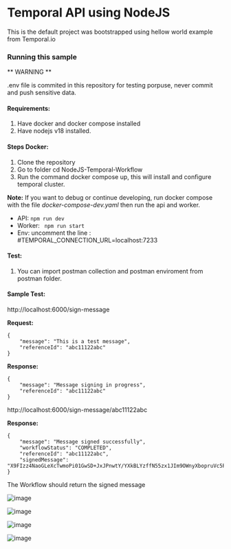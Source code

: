 # Temporal API using NodeJS

This is the default project was bootstrapped using hellow world example from Temporal.io

### Running this sample

** WARNING **

.env file is commited in this repository for testing porpuse, never commit and push sensitive data.

#### Requirements:

1. Have docker and docker compose installed
2. Have nodejs v18 installed.

#### Steps Docker: 

1. Clone the repository
2. Go to folder cd NodeJS-Temporal-Workflow
3. Run the command docker compose up, this will install and configure temporal cluster.

**Note:** 
 If you want to debug or continue developing, run docker compose with the file *docker-compose-dev.yaml* then run the api and worker.
 
- API:  ``` npm run dev ``` 
- Worker: ``` npm run start```
- Env: uncomment the line : #TEMPORAL_CONNECTION_URL=localhost:7233

#### Test:

1. You can import postman collection and postman enviroment from postman folder.


#### Sample Test:

http://localhost:6000/sign-message

**Request:**

```
{
    "message": "This is a test message",
    "referenceId": "abc11122abc"
}

```

**Response:**

```
{
    "message": "Message signing in progress",
    "referenceId": "abc11122abc"
}

```

http://localhost:6000/sign-message/abc11122abc



**Response:**

```
{
    "message": "Message signed successfully",
    "workflowStatus": "COMPLETED",
    "referenceId": "abc11122abc",
    "signedMessage": "X9FIzz4NaoGLeXcTwmoPi01GwSD+JxJPnwtY/YXkBLYzffN55zx1JIm9OWnyXbopruVc5P5HaXfrB2SfCdq06BN8suIvn7ajaMXqz6/9PO67w1J+ahPZ1sgJPvGyyc+X6mrMluK0HdTcwwkBSZAqi4ZCTxEwtCJ2oSK7onrGKNxJEjXToIXzbcmRyuNODVReF0eMku5yc8y9podPZ6buMP2XQhYnPmeOwQDqO38zEv96ff5R1MWDJKt42riuN3HsWQKZQ6JA34LelLQRuJ7OeExpMRz6aNILQ/14nTVkXCfLZ8Qw5m866+T3ktFveCKGrieTPPeVg6Us7Cj9n6ls1Q=="
}
```



The Workflow should return the signed message

![image](https://github.com/DDiscua/NodeJS-Temporal-Workflow/assets/31171755/93116258-b5c1-4153-b7f5-cab7a16b4e0a)

![image](https://github.com/DDiscua/NodeJS-Temporal-Workflow/assets/31171755/e615403b-09c0-4a72-8f40-6e04758121f0)


![image](https://github.com/DDiscua/NodeJS-Temporal-Workflow/assets/31171755/ba02e8b2-a073-4326-b0dc-47e48c9d6275)

![image](https://github.com/DDiscua/NodeJS-Temporal-Workflow/assets/31171755/442e22f1-e343-4189-97a6-80aa961010cc)
